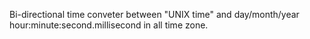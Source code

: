 Bi-directional time conveter between "UNIX time" and day/month/year hour:minute:second.millisecond in all time zone.
